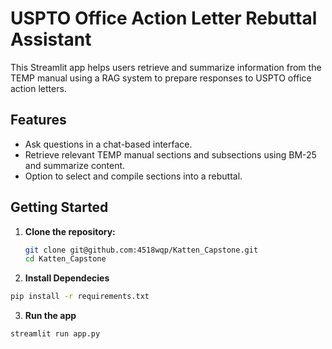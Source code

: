 # USPTO Office Action Letter Rebuttal Assistant

This Streamlit app helps users retrieve and summarize information from the TEMP manual using a RAG system to prepare responses to USPTO office action letters.

## Features
- Ask questions in a chat-based interface.
- Retrieve relevant TEMP manual sections and subsections using BM-25 and summarize content.
- Option to select and compile sections into a rebuttal.

## Getting Started

1. **Clone the repository:**
   ```bash
   git clone git@github.com:4518wqp/Katten_Capstone.git 
   cd Katten_Capstone

2. **Install Dependecies**
```bash 
pip install -r requirements.txt
```

3. **Run the app**
```bash 
streamlit run app.py
```
